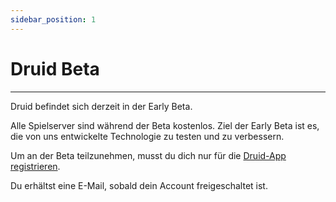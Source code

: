 ```yaml
---
sidebar_position: 1
---
```


# Druid Beta
---

Druid befindet sich derzeit in der Early Beta.

Alle Spielserver sind während der Beta kostenlos. Ziel der Early Beta ist es, die von uns entwickelte Technologie zu testen und zu verbessern.

Um an der Beta teilzunehmen, musst du dich nur für die [Druid-App registrieren](https://app.druid.gg/signup).

Du erhältst eine E-Mail, sobald dein Account freigeschaltet ist.